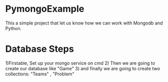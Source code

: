 # PymongoExample
This a simple project that let us know how we can work with Mongodb and Python.

# Database Steps
1)Firstable, Set up your mongo service on cmd
2) Then we are going to create our database like "Game"
3) and finally we are going to create two collections: "Teams" , "Problem"
